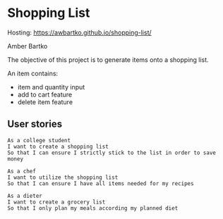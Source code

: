 # Shopping List

Hosting: https://awbartko.github.io/shopping-list/

Amber Bartko

The objective of this project is to generate items onto a shopping list.

An item contains:

- item and quantity input
- add to cart feature
- delete item feature

## User stories

```
As a college student
I want to create a shopping list
So that I can ensure I strictly stick to the list in order to save money

As a chef
I want to utilize the shopping list
So that I can ensure I have all items needed for my recipes

As a dieter
I want to create a grocery list
So that I only plan my meals according my planned diet
```
